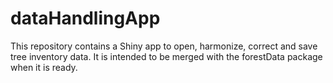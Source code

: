 # dataHandlingApp
This repository contains a Shiny app to open, harmonize, correct and save tree inventory data. It is intended to be merged with the forestData package when it is ready. 
